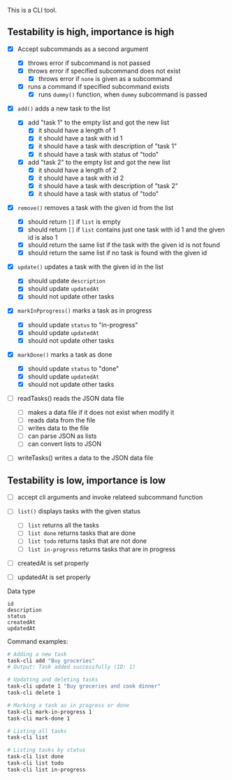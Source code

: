 This is a CLI tool.

## Testability is high, importance is high

- [x] Accept subcommands as a second argument

  - [x] throws error if subcommand is not passed
  - [x] throws error if specified subcommand does not exist
    - [x] throws error if `none` is given as a subcommand
  - [x] runs a command if specified subcommand exists
    - [x] runs `dummy()` function, when `dummy` subcommand is passed

- [x] `add()` adds a new task to the list
  - [x] add "task 1" to the empty list and got the new list
    - [x] it should have a length of 1
    - [x] it should have a task with id 1
    - [x] it should have a task with description of "task 1"
    - [x] it should have a task with status of "todo"
  - [x] add "task 2" to the empty list and got the new list
    - [x] it should have a length of 2
    - [x] it should have a task with id 2
    - [x] it should have a task with description of "task 2"
    - [x] it should have a task with status of "todo"
- [x] `remove()` removes a task with the given id from the list
  - [x] should return `[]` if `list` is empty
  - [x] should return `[]` if `list` contains just one task with id 1 and the given id is also 1
  - [x] should return the same list if the task with the given id is not found
  - [x] should return the same list if no task is found with the given id
- [x] `update()` updates a task with the given id in the list
  - [x] should update `description`
  - [x] should update `updatedAt`
  - [x] should not update other tasks
- [x] `markInPprogress()` marks a task as in progress
  - [x] should update `status` to "in-progress"
  - [x] should update `updatedAt`
  - [x] should not update other tasks
- [x] `markDone()` marks a task as done

  - [x] should update `status` to "done"
  - [x] should update `updatedAt`
  - [x] should not update other tasks

- [ ] readTasks() reads the JSON data file
  - [ ] makes a data file if it does not exist when modify it
  - [ ] reads data from the file
  - [ ] writes data to the file
  - [ ] can parse JSON as lists
  - [ ] can convert lists to JSON
- [ ] writeTasks() writes a data to the JSON data file

## Testability is low, importance is low

- [ ] accept cli arguments and invoke relateed subcommand function
- [ ] `list()` displays tasks with the given status

  - [ ] `list` returns all the tasks
  - [ ] `list done` returns tasks that are done
  - [ ] `list todo` returns tasks that are not done
  - [ ] `list in-progress` returns tasks that are in progress

- [ ] createdAt is set properly
- [ ] updatedAt is set properly

Data type

```
id
description
status
createdAt
updatedAt
```

Command examples:

```bash
# Adding a new task
task-cli add "Buy groceries"
# Output: Task added successfully (ID: 1)

# Updating and deleting tasks
task-cli update 1 "Buy groceries and cook dinner"
task-cli delete 1

# Marking a task as in progress or done
task-cli mark-in-progress 1
task-cli mark-done 1

# Listing all tasks
task-cli list

# Listing tasks by status
task-cli list done
task-cli list todo
task-cli list in-progress
```
